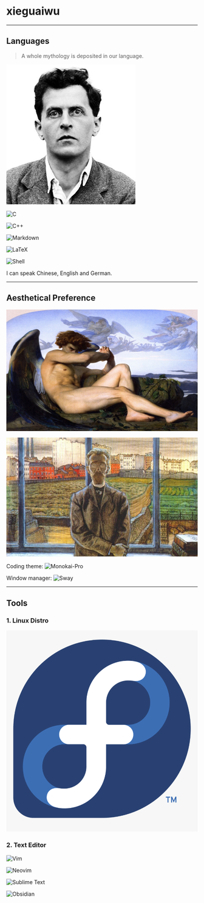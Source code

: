 # xieguaiwu
---

## Languages
> A whole mythology is deposited in our language.

![Wittgenstein](./pics/wittgenstein.jpg)

![C](https://img.shields.io/badge/c-%2300599C.svg?style=for-the-badge&logo=c&logoColor=white)

![C++](https://img.shields.io/badge/C%2B%2B-f34b7d?style=flat&logo=cplusplus&logoColor=white)

![Markdown](https://img.shields.io/badge/Markdown-000000?style=flat&logo=markdown&logoColor=white)

![LaTeX](https://img.shields.io/badge/latex-%23008080.svg?style=for-the-badge&logo=latex&logoColor=white)

![Shell](https://img.shields.io/badge/Shell-89E051?style=flat&logo=shell&logoColor=black)

I can speak Chinese, English and German.

---

## Aesthetical Preference

![Fallen Angel](./pics/fallen-angel.jpg)

![K.Sunnerberg](./pics/K.Sunnerberg.jpg)

Coding theme: ![Monokai-Pro](https://img.shields.io/badge/Monokai-Pro-orange)

Window manager: ![Sway](https://img.shields.io/badge/Sway-purple)

---

## Tools
### 1. Linux Distro
![Fedora Linux](./pics/fedora-linux-logo.png)

### 2. Text Editor
![Vim](https://img.shields.io/badge/VIM-%2311AB00.svg?style=for-the-badge&logo=vim&logoColor=white)

![Neovim](https://img.shields.io/badge/NeoVim-%2357A143.svg?&style=for-the-badge&logo=neovim&logoColor=white)

![Sublime Text](https://img.shields.io/badge/sublime_text-%23575757.svg?style=for-the-badge&logo=sublime-text&logoColor=important)

![Obsidian](https://img.shields.io/badge/Obsidian-%23483699.svg?style=for-the-badge&logo=obsidian&logoColor=white)

<!--
**xieguaiwu/xieguaiwu** is a ✨ _special_ ✨ repository because its `README.md` (this file) appears on your GitHub profile.
